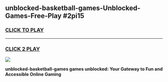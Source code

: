 
## unblocked-basketball-games-Unblocked-Games-Free-Play #2pi15
<h3>
<a href="https://us.freeplayer.one?title=unblocked-basketball-games&ref=9M">CLICK TO PLAY</a></h3>
<hr>

<h3>
<a href="https://us.freeplayer.one?title=unblocked-basketball-games&ref=9M">CLICK 2 PLAY</a>
  
</h3>

<a href="https://us.freeplayer.one?title=unblocked-basketball-games&ref=9M"><img src="https://clearcache.store/games.png"></a>


**unblocked-basketball-games games unblocked: Your Gateway to Fun and Accessible Online Gaming**
